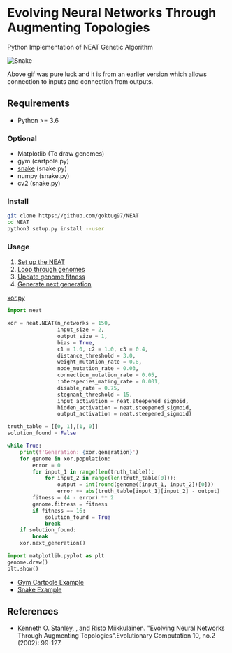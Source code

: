 Evolving Neural Networks Through Augmenting Topologies
=======================================================

Python Implementation of NEAT Genetic Algorithm

![Snake](https://raw.githubusercontent.com/goktug97/NEAT/master/snake.gif)

Above gif was pure luck and it is from an earlier version which allows connection to inputs and connection from outputs.

## Requirements
* Python >= 3.6

### Optional
* Matplotlib (To draw genomes)
* gym (cartpole.py)
* [snake](https://github.com/goktug/PythonSnake) (snake.py)
* numpy (snake.py)
* cv2 (snake.py)

### Install

``` bash
git clone https://github.com/goktug97/NEAT
cd NEAT
python3 setup.py install --user
```

### Usage

1) [Set up the NEAT](https://github.com/goktug97/NEAT/blob/314795bca9db096b2cea31e301646b90b72b784d/xor.py#L7-L21)
2) [Loop through genomes](https://github.com/goktug97/NEAT/blob/314795bca9db096b2cea31e301646b90b72b784d/xor.py#L28)
3) [Update genome fitness](https://github.com/goktug97/NEAT/blob/314795bca9db096b2cea31e301646b90b72b784d/xor.py#L35)
4) [Generate next generation](https://github.com/goktug97/NEAT/blob/314795bca9db096b2cea31e301646b90b72b784d/xor.py#L41)

[xor.py](https://github.com/goktug97/NEAT/blob/master/xor.py)

```python
import neat

xor = neat.NEAT(n_networks = 150,
                input_size = 2,
                output_size = 1,
                bias = True,
                c1 = 1.0, c2 = 1.0, c3 = 0.4,
                distance_threshold = 3.0,
                weight_mutation_rate = 0.8,
                node_mutation_rate = 0.03,
                connection_mutation_rate = 0.05,
                interspecies_mating_rate = 0.001,
                disable_rate = 0.75,
                stegnant_threshold = 15,
                input_activation = neat.steepened_sigmoid,
                hidden_activation = neat.steepened_sigmoid,
                output_activation = neat.steepened_sigmoid)

truth_table = [[0, 1],[1, 0]]
solution_found = False

while True:
    print(f'Generation: {xor.generation}')
    for genome in xor.population:
        error = 0
        for input_1 in range(len(truth_table)):
            for input_2 in range(len(truth_table[0])):
                output = int(round(genome([input_1, input_2])[0]))
                error += abs(truth_table[input_1][input_2] - output)
        fitness = (4 - error) ** 2
        genome.fitness = fitness
        if fitness == 16:
            solution_found = True
            break
    if solution_found:
        break
    xor.next_generation()

import matplotlib.pyplot as plt
genome.draw()
plt.show()
```

* [Gym Cartpole Example](https://github.com/goktug97/NEAT/blob/master/cartpole.py)
* [Snake Example](https://github.com/goktug97/NEAT/blob/master/snakeai.py)


## References
* Kenneth O. Stanley, , and Risto Miikkulainen. "Evolving Neural Networks Through Augmenting Topologies".Evolutionary Computation 10, no.2 (2002): 99-127.
